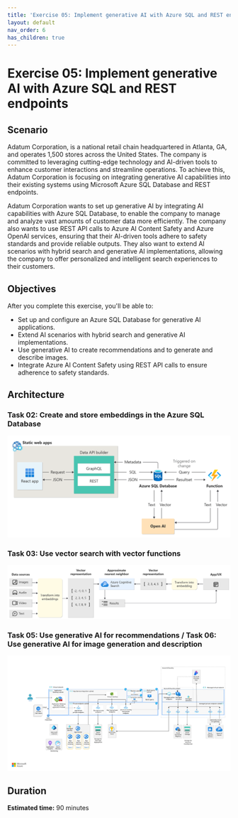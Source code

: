 ```yaml
---
title: 'Exercise 05: Implement generative AI with Azure SQL and REST endpoints'
layout: default
nav_order: 6
has_children: true
---
```


# Exercise 05: Implement generative AI with Azure SQL and REST endpoints

## Scenario

Adatum Corporation, is a national retail chain headquartered in Atlanta, GA, and operates 1,500 stores across the United States. The company is committed to leveraging cutting-edge technology and AI-driven tools to enhance customer interactions and streamline operations. To achieve this, Adatum Corporation is focusing on integrating generative AI capabilities into their existing systems using Microsoft Azure SQL Database and REST endpoints.

Adatum Corporation wants to set up generative AI by integrating AI capabilities with Azure SQL Database, to enable the company to manage and analyze vast amounts of customer data more efficiently. The company also wants to use REST API calls to Azure AI Content Safety and Azure OpenAI services, ensuring that their AI-driven tools adhere to safety standards and provide reliable outputs. They also want to extend AI scenarios with hybrid search and generative AI implementations, allowing the company to offer personalized and intelligent search experiences to their customers.

## Objectives

After you complete this exercise, you'll be able to:

-   Set up and configure an Azure SQL Database for generative AI applications.
-   Extend AI scenarios with hybrid search and generative AI implementations.
-   Use generative AI to create recommendations and to generate and describe images.
-   Integrate Azure AI Content Safety using REST API calls to ensure adherence to safety standards.

## Architecture

### Task 02: Create and store embeddings in the Azure SQL Database

![session-recommender-architecture.png](../../media/session-recommender-architecture.png)

### Task 03: Use vector search with vector functions

![vector-search-architecture-diagram-3-high-res.png](../../media/vector-search-architecture-diagram-3-high-res.png)

### Task 05: Use generative AI for recommendations / Task 06: Use generative AI for image generation and description

![openai-end-to-end-aml-deployment.svg](../../media/openai-end-to-end-aml-deployment.svg)


## Duration

**Estimated time:** 90 minutes
